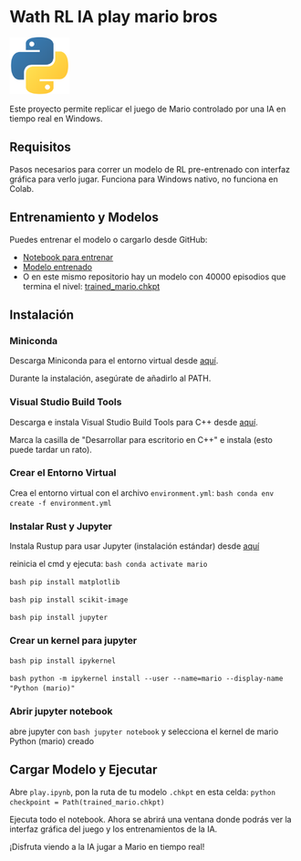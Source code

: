 # Wath RL IA play mario bros

<div>
  <img src="https://github.com/jorgecasase/github-repos-img/blob/main/img/python.png" alt="python" height="100"/>
</div>

Este proyecto permite replicar el juego de Mario controlado por una IA en tiempo real en Windows. 
 
## Requisitos 
Pasos necesarios para correr un modelo de RL pre-entrenado con interfaz gráfica para verlo jugar. Funciona para Windows nativo, no funciona en Colab. 

## Entrenamiento y Modelos 
Puedes entrenar el modelo o cargarlo desde GitHub: 
- [Notebook para entrenar](https://github.com/pedroconcejero/deep_learning_2024/blob/main/mario_RL_pytorch_tutorial_400_episodes_save_every_1e4.ipynb)
- [Modelo entrenado](https://github.com/pedroconcejero/deep_learning_2024/blob/main/mario_net_8.chkpt)
- O en este mismo repositorio hay un modelo con 40000 episodios que termina el nivel: [trained_mario.chkpt](https://github.com/jorgecasase/mariobrosplay-windows-gym-RL/blob/main/trained_mario.chkpt)

## Instalación

### Miniconda
Descarga Miniconda para el entorno virtual desde [aquí](https://www.anaconda.com/download/). 

Durante la instalación, asegúrate de añadirlo al PATH. 

### Visual Studio Build Tools 
Descarga e instala Visual Studio Build Tools para C++ desde [aquí](https://visualstudio.microsoft.com/es/visual-cpp-build-tools/). 

Marca la casilla de "Desarrollar para escritorio en C++" e instala (esto puede tardar un rato). 

### Crear el Entorno Virtual 
Crea el entorno virtual con el archivo `environment.yml`: 
```bash conda env create -f environment.yml```

### Instalar Rust y Jupyter 
Instala Rustup para usar Jupyter (instalación estándar) desde [aquí](https://rustup.rs/)

reinicia el cmd y ejecuta: 
```bash conda activate mario```

```bash pip install matplotlib```

```bash pip install scikit-image```

```bash pip install jupyter```

### Crear un kernel para jupyter
```bash pip install ipykernel```

```bash python -m ipykernel install --user --name=mario --display-name "Python (mario)"```

### Abrir jupyter notebook
abre jupyter con 
```bash jupyter notebook```
y selecciona el kernel de mario Python (mario) creado

## Cargar Modelo y Ejecutar 
Abre `play.ipynb`, pon la ruta de tu modelo `.chkpt` en esta celda: ```python checkpoint = Path(trained_mario.chkpt)```

Ejecuta todo el notebook. Ahora se abrirá una ventana donde podrás ver la interfaz gráfica del juego y los entrenamientos de la IA.

¡Disfruta viendo a la IA jugar a Mario en tiempo real!
